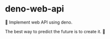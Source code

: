 # deno-web-api
🔭 Implement web API using deno.

<!-- INSPIRATIONAL_QUOTE_START -->
The best way to predict the future is to create it.
🦖
<!-- INSPIRATIONAL_QUOTE_END -->
